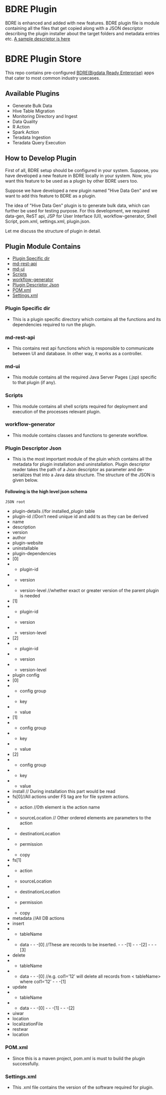 # BDRE Plugin
BDRE is  enhanced and added with new features. BDRE plugin file is module containing all the files that get copied along with a JSON descriptor describing the plugin installer about the target folders and metadata entries etc.
[A sample descriptor is here](https://github.com/WiproOpenSourcePractice/openbdre/wiki/Plugin-Descriptor-JSON)

# BDRE Plugin Store
This repo contains pre-configured [BDRE(Bigdata Ready Enterprise)](https://github.com/WiproOpenSourcePractice/openbdre/blob/predevelop/README.md) apps that cater to most common industry usecases.
## Available Plugins
 - Generate Bulk Data
 - Hive Table Migration
 - Monitoring Directory and Ingest
 - Data Quality
 - R Action
 - Spark Action
 - Teradata Ingestion
 - Teradata Query Execution

## How to Develop Plugin
 First of all, BDRE setup should be configured in your system. Suppose, you have developed a new feature in BDRE locally in your system. Now, you want this feature to be used as a plugin by other BDRE users too. 
 
 Suppose we have developed a new plugin named "Hive Data Gen" and we want to add this feature to BDRE as a plugin.
 
 The idea of "Hive Data Gen" plugin is to generate bulk data, which can further be used for testing purpose. For this development, we required  data-gen, ReST api, JSP for User Interface (UI), workflow-generator, Shell Script, pom.xml, settings.xml, plugin.json.
 
 Let me discuss the structure of plugin in detail.
 
## Plugin Module Contains

 - [Plugin Specific dir](#plugin-specific-dir)
 - [md-rest-api](#md-rest-api)
 - [md-ui](#md-ui)
 - [Scripts](#scripts)
 - [workflow-generator](#workflow-generator)
 - [Plugin Descriptor Json](#plugin-descriptor-json)
 - [POM.xml](#pomxml)
 - [Settings.xml](#settingsxml)

### Plugin Specific dir

- This is a plugin specific directory which contains all the functions and its dependencies required to run the plugin. 

### md-rest-api

- This contains rest api functions which is responsible to communicate between UI and database. In other way, it works as a controller.

### md-ui

- This module contains all the required Java Server Pages (.jsp) specific to that plugin (if any).

### Scripts

- This module contains all shell scripts required for deployment and execution of the processes relevant plugin.

### workflow-generator

- This module contains classes and functions to generate workflow.

### Plugin Descriptor Json

- This is the most important module of the pluin which contains all the metadata for plugin installation and uninstallation.
  Plugin descriptor reader takes the path of a Json descriptor as parameter and de-serializes that into a Java data structure. The structure of the JSON is given below.

#### Following is the high level json schema
  	JSON root
 -	plugin-details //for installed_plugin table
   -	plugin-id //Don’t need unique id and add ts as they can be derived
   -	name
   -	description
   -	version
   -	author
   -	plugin-website
   -	uninstallable
 -	plugin-dependencies
  -	[0]
   -	- plugin-id
   -	- version
   -	- version-level //whether exact or greater version of the parent plugin is needed
  -	[1]
   -	- plugin-id
   -	- version
   -	- version-level
  -	[2]
   -	- plugin-id
   -	- version
   -	- version-level
 -	plugin config
  -	[0]
   -	- config group 
   -	- key
   -	- value 
  -	[1]
   -	- config group 
   -	- key
   -	- value 
  -	[2]
   -	- config group 
   -	- key
   -	- value  
 -	install // During installation this part would be read
  -	fs[0]//All actions under FS tag are for file system actions. 
   -	- action //0th element is the action name
   -	- sourceLocation // Other ordered elements are parameters to the action
   -	- destinationLocation
   -	- permission
   -	- copy
  -	fs[1]
   -	- action 
   -	- sourceLocation 
   -	- destinationLocation
   -	- permission
   -	- copy
 -	metadata //All DB actions
  -	insert
   -	- tableName
   -	- data
    -	- -[0] //These are records to be inserted.
    -	- -[1]
    -	- -[2]
    -	- -[3]
  -	delete
   -	- tableName
   -	- data
    -	- -[0] //e.g. col1=’12’ will delete all records from < tableName> where col1=’12’
    -	- -[1]
  -	update
   -	- tableName
   -	- data
    -	- -[0]
    -	- -[1]
    -	- -[2]
-	uiwar
   -	location
   -	localizationFile
-	restwar
   -	location




### POM.xml

- Since this is a maven project, pom.xml is must to build the plugin successfully.

### Settings.xml

- This .xml file contains the version of the software required for plugin.

